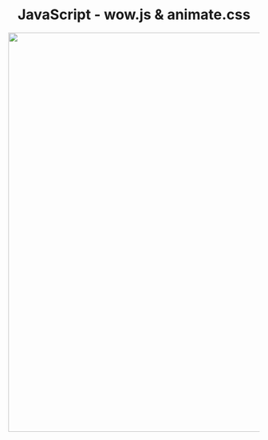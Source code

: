 <h1 align="center">
   JavaScript - wow.js & animate.css
</h1>

<p align="center">
  <img src="https://github.com/ozkannbuyuk/js-exercises/assets/111967202/4e0a0147-903e-424a-9fc2-474b3d5ad92c" width="800" />
</p>
